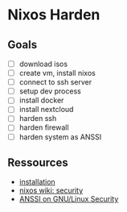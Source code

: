 # Nixos Harden

## Goals

* [ ] download isos
* [ ] create vm, install nixos
* [ ] connect to ssh server
* [ ] setup dev process
* [ ] install docker
* [ ] install nextcloud
* [ ] harden ssh
* [ ] harden firewall
* [ ] harden system as ANSSI

## Ressources

* [installation](https://nixos.org/manual/nixos/stable/index.html#sec-installation-manual-summary)
* [nixos wiki: security](https://nixos.wiki/wiki/Security)
* [ANSSI on GNU/Linux Security](https://www.ssi.gouv.fr/guide/recommandations-de-securite-relatives-a-un-systeme-gnulinux/)
